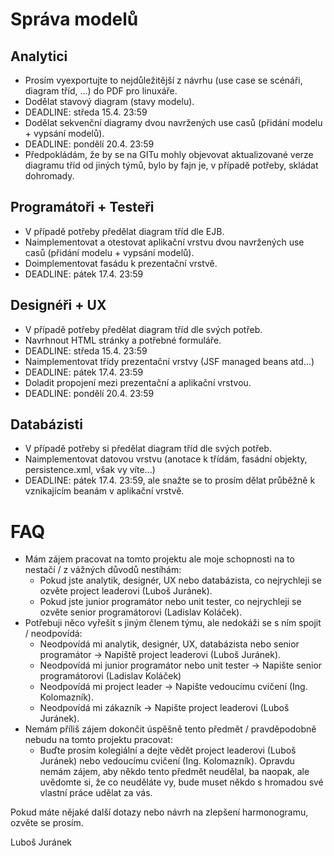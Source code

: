 # Správa modelů #

## Analytici ##
  * Prosím vyexportujte to nejdůležitější z návrhu (use case se scénáři, diagram tříd, ...) do PDF pro linuxáře.
  * Dodělat stavový diagram (stavy modelu).
  * DEADLINE: středa 15.4. 23:59
  * Dodělat sekvenční diagramy dvou navržených use casů (přidání modelu + vypsání modelů).
  * DEADLINE: pondělí 20.4. 23:59
  * Předpokládám, že by se na GITu mohly objevovat aktualizované verze diagramu tříd od jiných týmů, bylo by fajn je, v případě potřeby, skládat dohromady.

## Programátoři + Testeři ##

  * V případě potřeby předělat diagram tříd dle EJB.
  * Naimplementovat a otestovat aplikační vrstvu dvou navržených use casů (přidání modelu + vypsání modelů).
  * Doimplementovat fasádu k prezentační vrstvě.
  * DEADLINE: pátek 17.4. 23:59

## Designéři + UX ##

  * V případě potřeby předělat diagram tříd dle svých potřeb.
  * Navrhnout HTML stránky a potřebné formuláře.
  * DEADLINE: středa 15.4. 23:59
  * Naimplementovat třídy prezentační vrstvy (JSF managed beans atd...)
  * DEADLINE: pátek 17.4. 23:59
  * Doladit propojení mezi prezentační a aplikační vrstvou.
  * DEADLINE: pondělí 20.4. 23:59

## Databázisti ##

  * V případě potřeby si předělat diagram tříd dle svých potřeb.
  * Naimplementovat datovou vrstvu (anotace k třídám, fasádní objekty, persistence.xml, však vy víte...)
  * DEADLINE: pátek 17.4. 23:59, ale snažte se to prosím dělat průběžně k vznikajícím beanám v aplikační vrstvě.

# FAQ #
  * Mám zájem pracovat na tomto projektu ale moje schopnosti na to nestačí / z vážných důvodů nestíhám:
    * Pokud jste analytik, designér, UX nebo databázista, co nejrychleji se ozvěte project leaderovi (Luboš Juránek).
    * Pokud jste junior programátor nebo unit tester, co nejrychleji se ozvěte senior programátorovi (Ladislav Koláček).
  * Potřebuji něco vyřešit s jiným členem týmu, ale nedokáži se s ním spojit / neodpovídá:
    * Neodpovídá mi analytik, designér, UX, databázista nebo senior programátor -> Napiště project leaderovi (Luboš Juránek).
    * Neodpovídá mi junior programátor nebo unit tester -> Napište senior programátorovi (Ladislav Koláček)
    * Neodpovídá mi project leader -> Napište vedoucímu cvičení (Ing. Kolomazník).
    * Neodpovídá mi zákazník -> Napište project leaderovi (Luboš Juránek).
  * Nemám příliš zájem dokončit úspěšně tento předmět / pravděpodobně nebudu na tomto projektu pracovat:
    * Buďte prosím kolegiální a dejte vědět project leaderovi (Luboš Juránek) nebo vedoucímu cvičení (Ing. Kolomazník). Opravdu nemám zájem, aby někdo tento předmět neudělal, ba naopak, ale uvědomte si, že co neuděláte vy, bude muset někdo s hromadou své vlastní práce udělat za vás.

Pokud máte nějaké další dotazy nebo návrh na zlepšení harmonogramu, ozvěte se prosím.

Luboš Juránek